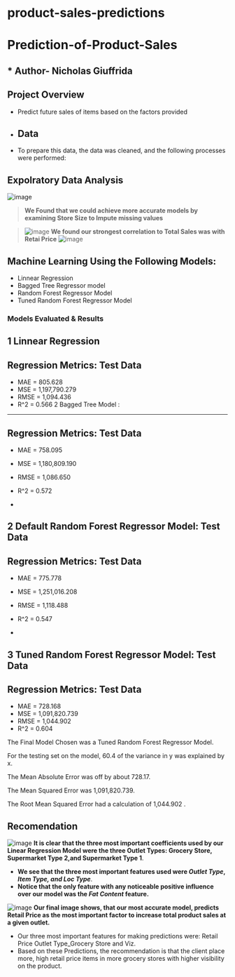 # product-sales-predictions
# Prediction-of-Product-Sales
## * Author- Nicholas Giuffrida
## Project Overview
-  Predict future sales of items based on the factors provided

-  ##  Data
-  To prepare this data, the data was cleaned, and the following processes were performed:
## Expolratory Data Analysis

![image](https://github.com/SaintNickG/product-sales-predictions/assets/137968958/e90f193b-a1c7-4f19-b50a-ba9aac9f158e)
>  **We Found that we could achieve more accurate models by examining Store Size to Impute missing values**
>
> 
> 

>![image](https://github.com/SaintNickG/product-sales-predictions/assets/137968958/75d51094-3ba1-42f9-9157-64eea16ab1b5)
> **We found our strongest correlation to Total Sales was with Retai Price**
>![image](https://github.com/SaintNickG/product-sales-predictions/assets/137968958/fcd24bb4-421e-4374-8a74-c96a4afbfd4b)
>
> 
## Machine Learning Using the Following Models:
- Linnear Regression
- Bagged Tree Regressor model
- Random Forest Regressor Model
- Tuned Random Forest Regressor Model

###  Models Evaluated & Results
1 Linnear Regression
------------------------------------------------------------
Regression Metrics: Test Data
------------------------------------------------------------
- MAE = 805.628
- MSE = 1,197,790.279
- RMSE = 1,094.436
- R^2 = 0.566
2 Bagged Tree Model :
------------------------------------------------------------
Regression Metrics: Test Data
------------------------------------------------------------
- MAE = 758.095
- MSE = 1,180,809.190
- RMSE = 1,086.650
- R^2 = 0.572

- 
2 Default Random Forest Regressor Model: Test Data
------------------------------------------------------------
Regression Metrics: Test Data
------------------------------------------------------------
- MAE = 775.778
- MSE = 1,251,016.208
- RMSE = 1,118.488
- R^2 = 0.547

- 
3 Tuned Random Forest Regressor Model: Test Data
------------------------------------------------------------
Regression Metrics: Test Data
------------------------------------------------------------
- MAE = 728.168
- MSE = 1,091,820.739
- RMSE = 1,044.902
- R^2 = 0.604

The Final Model Chosen was a Tuned Random Forest Regressor Model.

For the testing set on the model, 60.4 of the variance in y was explained by x.

The Mean Absolute Error was off by about 728.17.

The Mean Squared Error was 1,091,820.739.

The Root Mean Squared Error had a calculation of  1,044.902 .

##  Recomendation

![image](https://github.com/SaintNickG/product-sales-predictions/assets/137968958/86b1212e-19b8-451d-ba30-a4e6afde496f)
**It is clear that the three most important coefficients used by our Linear Regression Model were the three Outlet Types: Grocery Store, Supermarket Type 2,and Supermarket Type 1**.
-  **We see that the three most important features used were *Outlet Type*, *Item Type, and Loc Type***.
- **Notice that the only feature with any noticeable positive influence over our model was the *Fat Content* feature.**

![image](https://github.com/SaintNickG/product-sales-predictions/assets/137968958/734d19f2-dd29-44c4-9a19-d28e0b89cac6)
**Our final image shows, that our most accurate model, predicts Retail Price as the most important factor to increase total product sales at a given outlet.**

-  Our three most important features for making predictions were: Retail Price Outlet Type_Grocery Store and Viz.
 -  Based on these Predictions, the recommendation is that the client place more, high retail price items in more grocery stores with higher visibility on the product.
